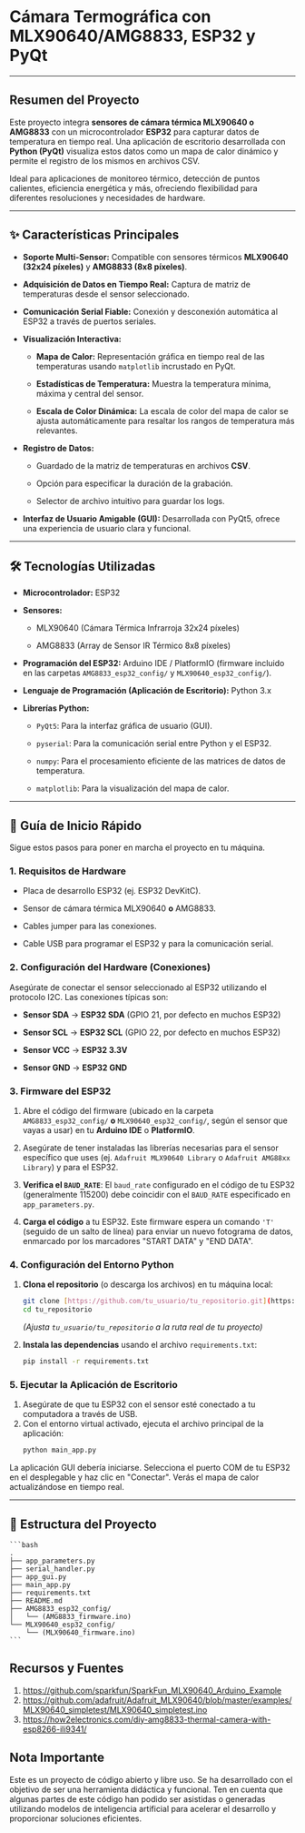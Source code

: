 # Cámara Termográfica con MLX90640/AMG8833, ESP32 y PyQt

---

## Resumen del Proyecto

Este proyecto integra **sensores de cámara térmica MLX90640 o AMG8833** con un microcontrolador **ESP32** para capturar datos de temperatura en tiempo real. Una aplicación de escritorio desarrollada con **Python (PyQt)** visualiza estos datos como un mapa de calor dinámico y permite el registro de los mismos en archivos CSV.

Ideal para aplicaciones de monitoreo térmico, detección de puntos calientes, eficiencia energética y más, ofreciendo flexibilidad para diferentes resoluciones y necesidades de hardware.

---

## ✨ Características Principales

* **Soporte Multi-Sensor:** Compatible con sensores térmicos **MLX90640 (32x24 píxeles)** y **AMG8833 (8x8 píxeles)**.

* **Adquisición de Datos en Tiempo Real:** Captura de matriz de temperaturas desde el sensor seleccionado.

* **Comunicación Serial Fiable:** Conexión y desconexión automática al ESP32 a través de puertos seriales.

* **Visualización Interactiva:**

    * **Mapa de Calor:** Representación gráfica en tiempo real de las temperaturas usando `matplotlib` incrustado en PyQt.

    * **Estadísticas de Temperatura:** Muestra la temperatura mínima, máxima y central del sensor.

    * **Escala de Color Dinámica:** La escala de color del mapa de calor se ajusta automáticamente para resaltar los rangos de temperatura más relevantes.

* **Registro de Datos:**

    * Guardado de la matriz de temperaturas en archivos **CSV**.

    * Opción para especificar la duración de la grabación.

    * Selector de archivo intuitivo para guardar los logs.

* **Interfaz de Usuario Amigable (GUI):** Desarrollada con PyQt5, ofrece una experiencia de usuario clara y funcional.

---

## 🛠️ Tecnologías Utilizadas

* **Microcontrolador:** ESP32

* **Sensores:**

    * MLX90640 (Cámara Térmica Infrarroja 32x24 píxeles)

    * AMG8833 (Array de Sensor IR Térmico 8x8 píxeles)

* **Programación del ESP32:** Arduino IDE / PlatformIO (firmware incluido en las carpetas `AMG8833_esp32_config/` y `MLX90640_esp32_config/`).

* **Lenguaje de Programación (Aplicación de Escritorio):** Python 3.x

* **Librerías Python:**

    * `PyQt5`: Para la interfaz gráfica de usuario (GUI).

    * `pyserial`: Para la comunicación serial entre Python y el ESP32.

    * `numpy`: Para el procesamiento eficiente de las matrices de datos de temperatura.

    * `matplotlib`: Para la visualización del mapa de calor.

---

## 🚀 Guía de Inicio Rápido

Sigue estos pasos para poner en marcha el proyecto en tu máquina.

### 1. Requisitos de Hardware

* Placa de desarrollo ESP32 (ej. ESP32 DevKitC).

* Sensor de cámara térmica MLX90640 **o** AMG8833.

* Cables jumper para las conexiones.

* Cable USB para programar el ESP32 y para la comunicación serial.

### 2. Configuración del Hardware (Conexiones)

Asegúrate de conectar el sensor seleccionado al ESP32 utilizando el protocolo I2C. Las conexiones típicas son:

* **Sensor SDA** $\rightarrow$ **ESP32 SDA** (GPIO 21, por defecto en muchos ESP32)

* **Sensor SCL** $\rightarrow$ **ESP32 SCL** (GPIO 22, por defecto en muchos ESP32)

* **Sensor VCC** $\rightarrow$ **ESP32 3.3V**

* **Sensor GND** $\rightarrow$ **ESP32 GND**

### 3. Firmware del ESP32

1.  Abre el código del firmware (ubicado en la carpeta `AMG8833_esp32_config/` **o** `MLX90640_esp32_config/`, según el sensor que vayas a usar) en tu **Arduino IDE** o **PlatformIO**.

2.  Asegúrate de tener instaladas las librerías necesarias para el sensor específico que uses (ej. `Adafruit MLX90640 Library` o `Adafruit AMG88xx Library`) y para el ESP32.

3.  **Verifica el `BAUD_RATE`**: El `baud_rate` configurado en el código de tu ESP32 (generalmente 115200) debe coincidir con el `BAUD_RATE` especificado en `app_parameters.py`.

4.  **Carga el código** a tu ESP32. Este firmware espera un comando `'T'` (seguido de un salto de línea) para enviar un nuevo fotograma de datos, enmarcado por los marcadores "START DATA" y "END DATA".

### 4. Configuración del Entorno Python

1.  **Clona el repositorio** (o descarga los archivos) en tu máquina local:
    ```bash
    git clone [https://github.com/tu_usuario/tu_repositorio.git](https://github.com/tu_usuario/tu_repositorio.git)
    cd tu_repositorio
    ```
    *(Ajusta `tu_usuario/tu_repositorio` a la ruta real de tu proyecto)*

2.  **Instala las dependencias** usando el archivo `requirements.txt`:
    ```bash
    pip install -r requirements.txt
    ```

### 5. Ejecutar la Aplicación de Escritorio

1.  Asegúrate de que tu ESP32 con el sensor esté conectado a tu computadora a través de USB.
2.  Con el entorno virtual activado, ejecuta el archivo principal de la aplicación:
    ```bash
    python main_app.py
    ```

La aplicación GUI debería iniciarse. Selecciona el puerto COM de tu ESP32 en el desplegable y haz clic en "Conectar". Verás el mapa de calor actualizándose en tiempo real.

---

## 📂 Estructura del Proyecto

    ```bash
    .
    ├── app_parameters.py
    ├── serial_handler.py
    ├── app_gui.py
    ├── main_app.py
    ├── requirements.txt
    ├── README.md
    ├── AMG8833_esp32_config/    
    │   └── (AMG8833_firmware.ino)
    └── MLX90640_esp32_config/   
        └── (MLX90640_firmware.ino)
    ```

## Recursos y Fuentes

1. https://github.com/sparkfun/SparkFun_MLX90640_Arduino_Example
2. https://github.com/adafruit/Adafruit_MLX90640/blob/master/examples/MLX90640_simpletest/MLX90640_simpletest.ino
3. https://how2electronics.com/diy-amg8833-thermal-camera-with-esp8266-ili9341/

## Nota Importante

Este es un proyecto de código abierto y libre uso. Se ha desarrollado con el objetivo de ser una herramienta didáctica y funcional. Ten en cuenta que algunas partes de este código han podido ser asistidas o generadas utilizando modelos de inteligencia artificial para acelerar el desarrollo y proporcionar soluciones eficientes. 